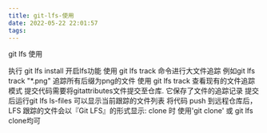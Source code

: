 ```yaml
---
title: git-lfs-使用
date: 2022-05-22 22:01:57
tags:
---
```


git lfs 使用

<!-- more -->

执行 git lfs install 开启lfs功能
使用 git lfs track 命令进行大文件追踪 例如git lfs track "*.png" 追踪所有后缀为png的文件
使用 git lfs track 查看现有的文件追踪模式
提交代码需要将gitattributes文件提交至仓库. 它保存了文件的追踪记录
提交后运行git lfs ls-files 可以显示当前跟踪的文件列表
将代码 push 到远程仓库后，LFS 跟踪的文件会以『Git LFS』的形式显示:
clone 时 使用'git clone' 或 git lfs clone均可
